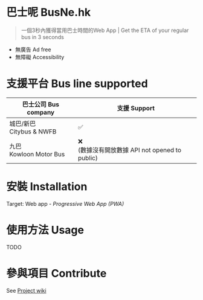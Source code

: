 # 巴士呢 BusNe.hk
> 一個3秒內獲得當用巴士時間的Web App | Get the ETA of your regular bus in 3 seconds 
- 無廣告 Ad free
- 無障礙 Accessibility

# 支援平台 Bus line supported
巴士公司 Bus company | 支援 Support
------------ | -------------
城巴/新巴<br/>Citybus & NWFB | ✅
九巴 <br/>Kowloon Motor Bus | ❌<br/>(數據沒有開放數據 API not opened to public)


# 安裝 Installation
Target: Web app - _Progressive Web App (PWA)_

# 使用方法 Usage
TODO

# 參與項目 Contribute
See [Project wiki](https://github.com/waynelcw/busne.hk/wiki)
